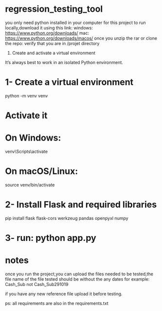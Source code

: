 # regression_testing_tool
you only need python installed in your computer  for this project to run locally,download it using this link:
windows:
https://www.python.org/downloads/
mac:
https://www.python.org/downloads/macos/
once you unzip the rar or clone the repo:
verify that you are in /projet directory 
1. Create and activate a virtual environment

It’s always best to work in an isolated Python environment.

# 1- Create a virtual environment
python -m venv venv

# Activate it
# On Windows:
venv\Scripts\activate
# On macOS/Linux:
source venv/bin/activate


#  2- Install Flask and required libraries
pip install flask flask-cors werkzeug pandas openpyxl numpy


# 3-  run:  python app.py

# notes

once you run the project,you can upload the files needed to be tested,the file name of the file tested should be without the any dates for example: Cash_Sub not Cash_Sub291019

if you have any new reference file upload it before testing.

ps: all requirements are also in the requirements.txt

